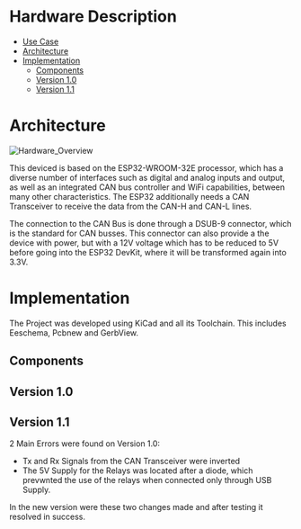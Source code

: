 # Hardware Description

- [Use Case](#Use-Case)
- [Architecture](#Architecture)
- [Implementation](#Implementation)
    - [Components](#Components)
    - [Version 1.0](#Version-1.0)
    - [Version 1.1](#Version-1.1)

# Architecture
![Hardware_Overview](http://www.plantuml.com/plantuml/proxy?cache=no&src=https://raw.githubusercontent.com/NewTec-GmbH/esp32-can-iot/Playground/Coding/fw/doc/design/Hardware_Overview.plantuml)

This deviced is based on the ESP32­-WROOM-­32E processor, which has a diverse number of interfaces such as digital and analog inputs and output, as well as an integrated CAN bus controller and WiFi capabilities, between many other characteristics. The ESP32 additionally needs a CAN Transceiver to receive the data from the CAN-H and CAN-L lines. 

The connection to the CAN Bus is done through a DSUB-9 connector, which is the standard for CAN busses. This connector can also provide a the device with power, but with a 12V voltage which has to be reduced to 5V before going into the ESP32 DevKit, where it will be transformed again into 3.3V.

# Implementation
The Project was developed using KiCad and all its Toolchain. This includes Eeschema, Pcbnew and GerbView.

## Components

## Version 1.0



## Version 1.1
2 Main Errors were found on Version 1.0:
* Tx and Rx Signals from the CAN Transceiver were inverted
* The 5V Supply for the Relays was located after a diode, which prevwnted the use of the relays when connected only through USB Supply. 

In the new version were these two changes made and after testing it resolved in success.